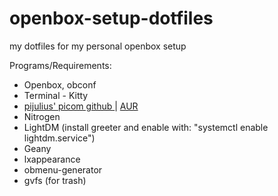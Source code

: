 # openbox-setup-dotfiles
my dotfiles for my personal openbox setup

Programs/Requirements:
<ul>
  <li>Openbox, obconf </li>
  <li> Terminal - Kitty </li>
  <li><a href=https://github.com/pijulius/picom> pijulius' picom github </a> | <a href=https://aur.archlinux.org/packages/picom-pijulius-git> AUR </a></li>
  <li>Nitrogen</li>
  <li>LightDM (install greeter and enable with: "systemctl enable lightdm.service")</li>
  <li>Geany</li>
  <li>lxappearance</li>
  <li>obmenu-generator</li>
  <li>gvfs (for trash)</li>
</ul>
